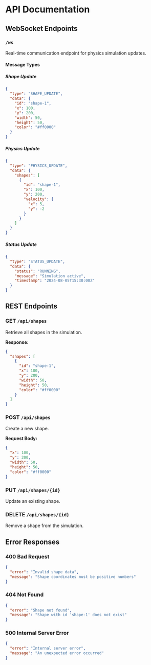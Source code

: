 # API Documentation

## WebSocket Endpoints

### `/ws`
Real-time communication endpoint for physics simulation updates.

#### Message Types

##### Shape Update
```json
{
  "type": "SHAPE_UPDATE",
  "data": {
    "id": "shape-1",
    "x": 100,
    "y": 200,
    "width": 50,
    "height": 50,
    "color": "#ff0000"
  }
}
```

##### Physics Update
```json
{
  "type": "PHYSICS_UPDATE",
  "data": {
    "shapes": [
      {
        "id": "shape-1",
        "x": 100,
        "y": 200,
        "velocity": {
          "x": 5,
          "y": -2
        }
      }
    ]
  }
}
```

##### Status Update
```json
{
  "type": "STATUS_UPDATE",
  "data": {
    "status": "RUNNING",
    "message": "Simulation active",
    "timestamp": "2024-08-05T15:30:00Z"
  }
}
```

## REST Endpoints

### GET `/api/shapes`
Retrieve all shapes in the simulation.

**Response:**
```json
{
  "shapes": [
    {
      "id": "shape-1",
      "x": 100,
      "y": 200,
      "width": 50,
      "height": 50,
      "color": "#ff0000"
    }
  ]
}
```

### POST `/api/shapes`
Create a new shape.

**Request Body:**
```json
{
  "x": 100,
  "y": 200,
  "width": 50,
  "height": 50,
  "color": "#ff0000"
}
```

### PUT `/api/shapes/{id}`
Update an existing shape.

### DELETE `/api/shapes/{id}`
Remove a shape from the simulation.

## Error Responses

### 400 Bad Request
```json
{
  "error": "Invalid shape data",
  "message": "Shape coordinates must be positive numbers"
}
```

### 404 Not Found
```json
{
  "error": "Shape not found",
  "message": "Shape with id 'shape-1' does not exist"
}
```

### 500 Internal Server Error
```json
{
  "error": "Internal server error",
  "message": "An unexpected error occurred"
}
``` 